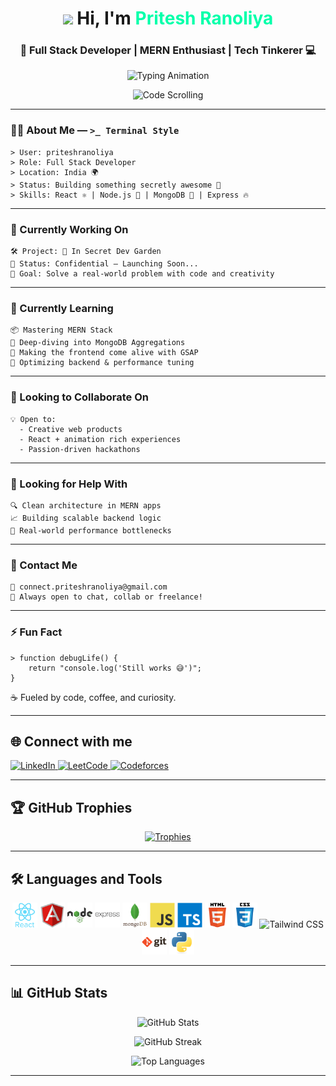 <h1 align="center">
  <img src="https://github.com/ritik307/ritik307/blob/main/images/Developer.gif?raw=true" width="45" />
  Hi, I'm <span style="color:#00FFAA">Pritesh Ranoliya</span>
</h1>

<h3 align="center">
  🚀 Full Stack Developer | MERN Enthusiast | Tech Tinkerer 💻
</h3>

<p align="center">
  <img src="https://readme-typing-svg.herokuapp.com/?lines=Crafting+interactive+web+apps+with+MERN+stack;React+%7C+Node+%7C+MongoDB+%7C+Express;Let’s+build+something+awesome!&center=true&width=1000&font=Fira%20Code&size=22&color=00ff90&pause=1000" alt="Typing Animation" />
</p>

<p align="center">
  <img src="https://media.giphy.com/media/26tn33aiTi1jkl6H6/giphy.gif" width="200" alt="Code Scrolling" />
</p>



---

### 👨‍💻 About Me — `>_ Terminal Style`

```
> User: priteshranoliya
> Role: Full Stack Developer
> Location: India 🌍
> Status: Building something secretly awesome 🚧
> Skills: React ⚛️ | Node.js 🚀 | MongoDB 🍃 | Express 🔥
```

---

### 🔭 Currently Working On

```
🛠️ Project: 🌱 In Secret Dev Garden
🔐 Status: Confidential – Launching Soon...
🚀 Goal: Solve a real-world problem with code and creativity
```

---

### 🌱 Currently Learning

```
📦 Mastering MERN Stack
🧠 Deep-diving into MongoDB Aggregations
🎨 Making the frontend come alive with GSAP
🧰 Optimizing backend & performance tuning
```

---

### 👯 Looking to Collaborate On

```
💡 Open to:
  - Creative web products
  - React + animation rich experiences
  - Passion-driven hackathons
```

---

### 🤝 Looking for Help With

```
🔍 Clean architecture in MERN apps
📈 Building scalable backend logic
🧠 Real-world performance bottlenecks
```

---

### 📩 Contact Me

```
📧 connect.priteshranoliya@gmail.com
🤝 Always open to chat, collab or freelance!
```

---

### ⚡ Fun Fact

```
> function debugLife() {
    return "console.log('Still works 😅')";
}
```

☕ Fueled by code, coffee, and curiosity.

---


## 🌐 Connect with me  
<p align="left">
  <a href="https://linkedin.com/in/pritesh-ranoliya" target="blank">
    <img src="https://img.shields.io/badge/LinkedIn-blue?style=flat&logo=linkedin" alt="LinkedIn" />
  </a>
  <a href="https://leetcode.com/priteshranoliya" target="blank">
    <img src="https://img.shields.io/badge/LeetCode-orange?style=flat&logo=leetcode" alt="LeetCode" />
  </a>
  <a href="https://codeforces.com/profile/pritesh_ranoliya" target="blank">
    <img src="https://img.shields.io/badge/Codeforces-blueviolet?style=flat&logo=codeforces" alt="Codeforces" />
  </a>
</p>

---

## 🏆 GitHub Trophies  
<p align="center">
  <a href="https://github.com/ryo-ma/github-profile-trophy">
    <img src="https://github-profile-trophy.vercel.app/?username=priteshranoliya&theme=algolia&row=2&column=3" alt="Trophies" />
  </a>
</p>

---

## 🛠️ Languages and Tools  
<p align="center">
  <img src="https://raw.githubusercontent.com/devicons/devicon/master/icons/react/react-original-wordmark.svg" alt="React" width="40" height="40" />
  <img src="https://raw.githubusercontent.com/devicons/devicon/master/icons/angularjs/angularjs-original.svg" alt="Angular" width="40" height="40"/>
  <img src="https://raw.githubusercontent.com/devicons/devicon/master/icons/nodejs/nodejs-original-wordmark.svg" alt="Node.js" width="40" height="40"/>
  <img src="https://raw.githubusercontent.com/devicons/devicon/master/icons/express/express-original-wordmark.svg" alt="Express.js" width="40" height="40"/>
  <img src="https://raw.githubusercontent.com/devicons/devicon/master/icons/mongodb/mongodb-original-wordmark.svg" alt="MongoDB" width="40" height="40"/>
  <img src="https://raw.githubusercontent.com/devicons/devicon/master/icons/javascript/javascript-original.svg" alt="JavaScript" width="40" height="40"/>
  <img src="https://raw.githubusercontent.com/devicons/devicon/master/icons/typescript/typescript-original.svg" alt="TypeScript" width="40" height="40"/>
  <img src="https://raw.githubusercontent.com/devicons/devicon/master/icons/html5/html5-original-wordmark.svg" alt="HTML5" width="40" height="40"/>
  <img src="https://raw.githubusercontent.com/devicons/devicon/master/icons/css3/css3-original-wordmark.svg" alt="CSS3" width="40" height="40"/>
  <img src="https://www.vectorlogo.zone/logos/tailwindcss/tailwindcss-icon.svg" alt="Tailwind CSS" width="40" height="40"/>
  <img src="https://raw.githubusercontent.com/devicons/devicon/master/icons/git/git-original-wordmark.svg" alt="Git" width="40" height="40"/>
  <img src="https://raw.githubusercontent.com/devicons/devicon/master/icons/python/python-original.svg" alt="Python" width="40" height="40"/>
</p>

---

## 📊 GitHub Stats  
<p align="center">
  <img src="https://github-readme-stats.vercel.app/api?username=priteshranoliya&show_icons=true&theme=tokyonight" alt="GitHub Stats" />
</p>

<p align="center">
  <img src="https://github-readme-streak-stats.herokuapp.com/?user=priteshranoliya&theme=tokyonight" alt="GitHub Streak" />
</p>

<p align="center">
  <img src="https://github-readme-stats.vercel.app/api/top-langs/?username=priteshranoliya&layout=compact&theme=tokyonight" alt="Top Languages" />
</p>

---

<!-- END OF FILE -->
